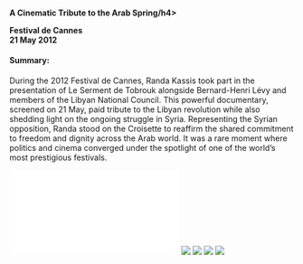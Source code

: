 <h4>A Cinematic Tribute to the Arab Spring/h4>


Festival de Cannes 
<br>
21 May 2012
	
<h4>Summary:</h4>	

During the 2012 Festival de Cannes, Randa Kassis took part in the presentation of Le Serment de Tobrouk alongside Bernard-Henri Lévy and members of the Libyan National Council. This powerful documentary, screened on 21 May, paid tribute to the Libyan revolution while also shedding light on the ongoing struggle in Syria. Representing the Syrian opposition, Randa stood on the Croisette to reaffirm the shared commitment to freedom and dignity across the Arab world. It was a rare moment where politics and cinema converged under the spotlight of one of the world’s most prestigious festivals.

![](159.pdf)
![](160.JPG)
![](161.JPG)
![](162.JPG)
![](163.JPG)
<p></p>

